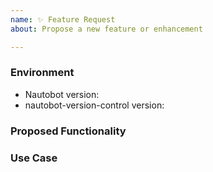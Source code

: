 ```yaml
---
name: ✨ Feature Request
about: Propose a new feature or enhancement

---
```


### Environment
* Nautobot version:  <!-- Example: 1.6.0 -->
* nautobot-version-control version:  <!-- Example: 1.0.0 -->

<!--
    Describe in detail the new functionality you are proposing.
-->
### Proposed Functionality

<!--
    Convey an example use case for your proposed feature. Write from the
    perspective of a user who would benefit from the proposed
    functionality and describe how.
--->
### Use Case

